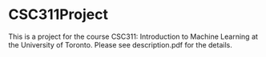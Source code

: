 # CSC311Project
This is a project for the course CSC311: Introduction to Machine Learning at the University of Toronto. Please see description.pdf for the details.
